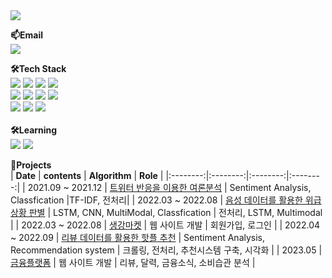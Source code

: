<img src="https://capsule-render.vercel.app/api?type=slice&color=auto&height=300&section=header&text=Lisa%20Jeong&fontSize=90" />

**📫Email** <br/>
<a href="https://jlisa9912234567890@gmail.com">
    <img src="http://img.shields.io/badge/Gmail-EA4335?style=flat-square&logo=Gmail&logoColor=white&link=https://jlisa9912234567890@gmail.com"/>
</a>

**🛠️Tech Stack**<br/>
<img src="https://img.shields.io/badge/Python-3776AB?style=flat-square&logo=Python&logoColor=white"/>
<img src="https://img.shields.io/badge/R-276DC3?style=flat-square&logo=R&logoColor=white"/>
<img src="https://img.shields.io/badge/Java-FFFFFF?style=flat-square&logo=OpenJDK&logoColor=grey"/>
<img src="https://img.shields.io/badge/C-A8B9CC?style=flat-square&logo=C&logoColor=white"/>
<br/>
<img src="https://img.shields.io/badge/TensorFlow-FF6F00?style=flat-square&logo=TensorFlow&logoColor=white"/>
<img src="https://img.shields.io/badge/scikit-learn-F7931E?style=flat-square&logo=scikit-learn&logoColor=white"/>
<img src="https://img.shields.io/badge/Spring Boot-6DB33F?style=flat-square&logo=Spring Boot&logoColor=white"/>
<img src="https://img.shields.io/badge/MySQL-4479A1?style=flat-square&logo=MySQL&logoColor=white"/>
<br/>
<img src="https://img.shields.io/badge/HTML-E34F26?style=flat-square&logo=HTML5&logoColor=white"/>
<img src="https://img.shields.io/badge/JavaScript-F7DF1E?style=flat-square&logo=JavaScript&logoColor=white"/>
<img src="https://img.shields.io/badge/CSS-1572B6?style=flat-square&logo=CSS3&logoColor=white"/><br/><br/>
**🛠️Learning** <br/>
<img src="https://img.shields.io/badge/Android-3DDC84?style=flat-square&logo=Android&logoColor=white"/>
<img src="https://img.shields.io/badge/Linux-FCC624?style=flat-square&logo=Linux&logoColor=white"/>

**🌱Projects** <br/>
| **Date** | **contents** | **Algorithm** | **Role** |
|:--------:|:--------:|:--------:|:--------:|
| 2021.09 ~ 2021.12 |  <a href="https://github.com/LisaJeoung/news_analysis"/>트위터 반응을 이용한 여론분석</a> | Sentiment Analysis, Classfication |TF-IDF, 전처리|
| 2022.03 ~ 2022.08 | <a href="https://github.com/LisaJeoung/Emergency-Binary-Classification"/>음성 데이터를 활용한 위급상황 판별</a> | LSTM, CNN, MultiModal, Classfication | 전처리, LSTM, Multimodal |
| 2022.03 ~ 2022.08 | <a href="https://github.com/LisaJeoung/GingerMarket"/>생강마켓</a> | 웹 사이트 개발 | 회원가입, 로그인 |
| 2022.04 ~ 2022.09 |  <a href="https://github.com/LisaJeoung/Recommendation-System_-restaurant-cafe"/>리뷰 데이터를 활용한 핫플 추천</a> | Sentiment Analysis, Recommendation system | 크롤링, 전처리, 추천시스템 구축, 시각화 |
| 2023.05 |  <a href="https://github.com/LisaJeoung/Spring"/>금융플랫폼</a> | 웹 사이트 개발 | 리뷰, 달력, 금융소식, 소비습관 분석 |
